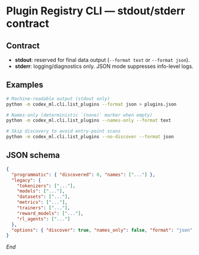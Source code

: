 # Plugin Registry CLI — stdout/stderr contract

## Contract
- **stdout**: reserved for final data output (`--format text` or `--format json`).
- **stderr**: logging/diagnostics only. JSON mode suppresses info-level logs.

## Examples
```bash
# Machine-readable output (stdout only)
python -m codex_ml.cli.list_plugins --format json > plugins.json

# Names-only (deterministic `(none)` marker when empty)
python -m codex_ml.cli.list_plugins --names-only --format text

# Skip discovery to avoid entry-point scans
python -m codex_ml.cli.list_plugins --no-discover --format json
```

## JSON schema
```json
{
  "programmatic": { "discovered": 0, "names": ["..."] },
  "legacy": {
    "tokenizers": ["..."],
    "models": ["..."],
    "datasets": ["..."],
    "metrics": ["..."],
    "trainers": ["..."],
    "reward_models": ["..."],
    "rl_agents": ["..."]
  },
  "options": { "discover": true, "names_only": false, "format": "json" }
}
```

*End*
